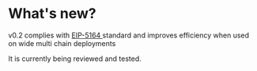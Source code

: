 # What's new?

v0.2 complies with [EIP-5164 ](https://eips.ethereum.org/EIPS/eip-5164)standard and improves efficiency when used on wide multi chain deployments

It is currently being reviewed and tested. &#x20;
